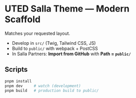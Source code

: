# UTED Salla Theme — Modern Scaffold

Matches your requested layout.
- Develop in `src/` (Twig, Tailwind CSS, JS)
- Build to `public/` with webpack + PostCSS
- In Salla Partners: **Import from GitHub** with **Path = `public/`**

## Scripts
```bash
pnpm install
pnpm dev     # watch (development)
pnpm build   # production build to public/
```
